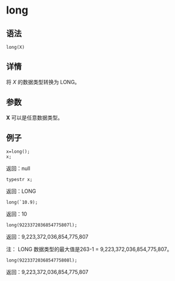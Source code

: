 # long

## 语法

`long(X)`

## 详情

将 *X* 的数据类型转换为 LONG。

## 参数

**X** 可以是任意数据类型。

## 例子

```
x=long();
x;
```

返回：null

```
typestr x;
```

返回：LONG

```
long(`10.9);
```

返回：10

```
long(9223372036854775807l);
```

返回：9,223,372,036,854,775,807

注： LONG 数据类型的最大值是263-1 =
9,223,372,036,854,775,807。

```
long(9223372036854775808l);
```

返回：9,223,372,036,854,775,807

